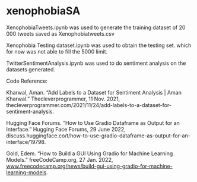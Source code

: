 # xenophobiaSA

XenophobiaTweets.ipynb was used to generate the training dataset of 20 000 tweets saved as Xenophobiatweets.csv

Xenophobia Testing dataset.ipynb was used to obtain the testing set. which for now was not able to fill the 5000 limit.

TwitterSentimentAnalysis.ipynb was used to do sentiment analysis on the datasets generated.

Code Reference: 

Kharwal, Aman. “Add Labels to a Dataset for Sentiment Analysis | Aman Kharwal.” Thecleverprogrammer, 11 Nov. 2021, thecleverprogrammer.com/2021/11/24/add-labels-to-a-dataset-for-sentiment-analysis.

Hugging Face Forums. “How to Use Gradio Dataframe as Output for an Interface.” Hugging Face Forums, 29 June 2022, discuss.huggingface.co/t/how-to-use-gradio-dataframe-as-output-for-an-interface/19798.

Gold, Edem. “How to Build a GUI Using Gradio for Machine Learning Models.” freeCodeCamp.org, 27 Jan. 2022, www.freecodecamp.org/news/build-gui-using-gradio-for-machine-learning-models.
